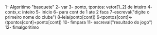 1- Algoritimo "basquete"
2- var
3- ponto, tpontos: vetor[1..2] de inteiro
4- contx,x: inteiro
5- inicio 
6- para cont de 1 ate 2 faca 
7-escreval("digite o primeiro nome do clube")
8-leia(ponto[cont])
9-tpontos[cont]<-(tpontos[cont]+ponto[cont])
10- fimpara
11- escreval("resultado do jogo")
12- fimalgoritimo
